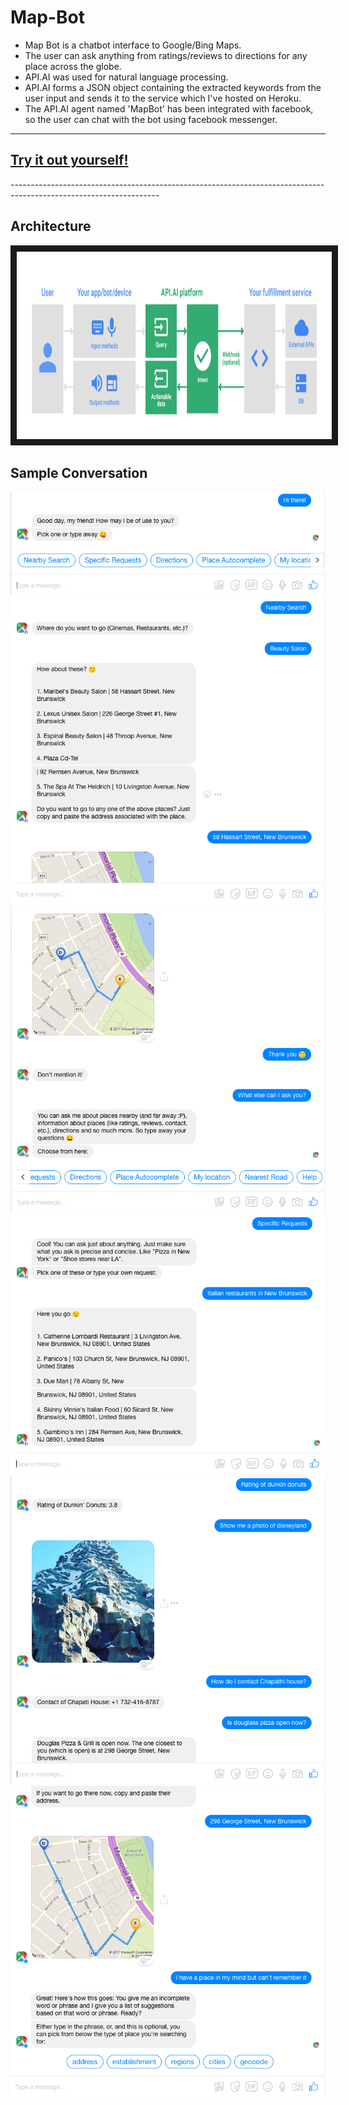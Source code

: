 # Map-Bot

* Map Bot is a chatbot interface to Google/Bing Maps. 
* The user can ask anything from ratings/reviews to directions for any place across the globe.
* API.AI was used for natural language processing. 
* API.AI forms a JSON object containing the extracted keywords from the user input and sends it to the service which I've hosted on Heroku. 
* The API.AI agent named 'MapBot' has been integrated with facebook, so the user can chat with the bot using facebook messenger.

-------------------------------------------------------------------------------------------------------------------
<h2>
  <a href="https://govind94.github.io/govind94.github.io/demo.html" target="_blank">Try it out yourself!</a>
</h2>
-------------------------------------------------------------------------------------------------------------------

## Architecture

<img src="./architecture.png" alt="Architecture" width="850" height="300" border="10" />

## Sample Conversation

<img src="./screenshots/1.png" />
<img src="./screenshots/2.png" />
<img src="./screenshots/3.png" />
<img src="./screenshots/4.png" />
<img src="./screenshots/5.png" />
<img src="./screenshots/6.png" />
